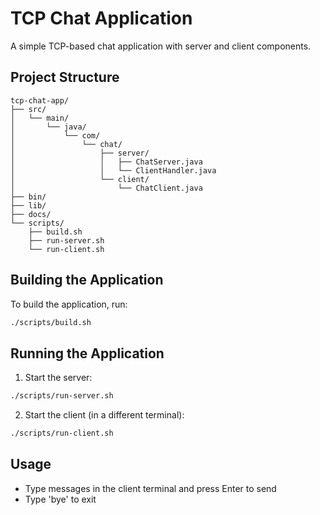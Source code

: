 # TCP Chat Application

A simple TCP-based chat application with server and client components.

## Project Structure
```
tcp-chat-app/
├── src/
│   └── main/
│       └── java/
│           └── com/
│               └── chat/
│                   ├── server/
│                   │   ├── ChatServer.java
│                   │   └── ClientHandler.java
│                   └── client/
│                       └── ChatClient.java
├── bin/
├── lib/
├── docs/
└── scripts/
    ├── build.sh
    ├── run-server.sh
    └── run-client.sh
```

## Building the Application

To build the application, run:

```bash
./scripts/build.sh
```

## Running the Application

1. Start the server:
```bash
./scripts/run-server.sh
```

2. Start the client (in a different terminal):
```bash
./scripts/run-client.sh
```

## Usage

- Type messages in the client terminal and press Enter to send
- Type 'bye' to exit
